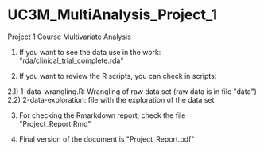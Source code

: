 # UC3M_MultiAnalysis_Project_1
Project 1 Course Multivariate Analysis

1) If you want to see the data use in the work: "rda/clinical_trial_complete.rda"

2) If you want to review the R scripts, you can check in scripts:

2.1) 1-data-wrangling.R: Wrangling of raw data set (raw data is in file "data")
2.2) 2-data-exploration: file with the exploration of the data set

3) For checking the Rmarkdown report, check the file "Project_Report.Rmd"

4) Final version of the document is "Project_Report.pdf"